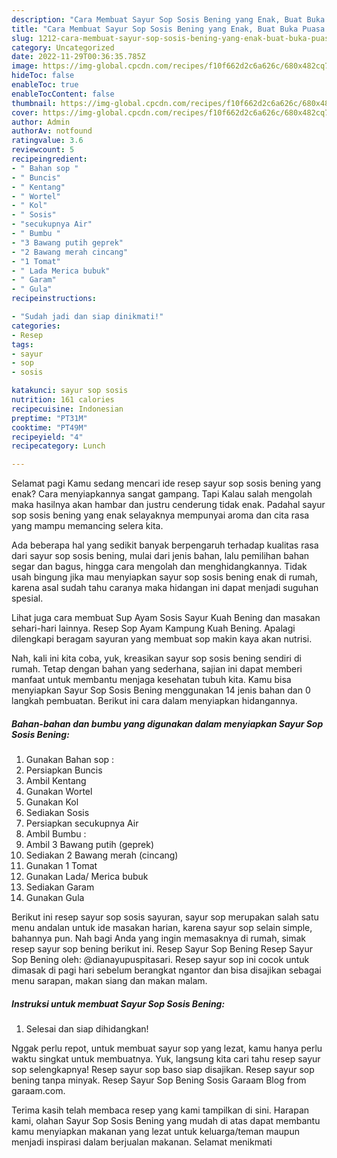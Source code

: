 ```yaml
---
description: "Cara Membuat Sayur Sop Sosis Bening yang Enak, Buat Buka Puasa Lezat Sekali"
title: "Cara Membuat Sayur Sop Sosis Bening yang Enak, Buat Buka Puasa Lezat Sekali"
slug: 1212-cara-membuat-sayur-sop-sosis-bening-yang-enak-buat-buka-puasa-lezat-sekali
category: Uncategorized
date: 2022-11-29T00:36:35.785Z
image: https://img-global.cpcdn.com/recipes/f10f662d2c6a626c/680x482cq70/sayur-sop-sosis-bening-foto-resep-utama.jpg
hideToc: false
enableToc: true
enableTocContent: false
thumbnail: https://img-global.cpcdn.com/recipes/f10f662d2c6a626c/680x482cq70/sayur-sop-sosis-bening-foto-resep-utama.jpg
cover: https://img-global.cpcdn.com/recipes/f10f662d2c6a626c/680x482cq70/sayur-sop-sosis-bening-foto-resep-utama.jpg
author: Admin
authorAv: notfound
ratingvalue: 3.6
reviewcount: 5
recipeingredient:
- " Bahan sop "
- " Buncis"
- " Kentang"
- " Wortel"
- " Kol"
- " Sosis"
- "secukupnya Air"
- " Bumbu "
- "3 Bawang putih geprek"
- "2 Bawang merah cincang"
- "1 Tomat"
- " Lada Merica bubuk"
- " Garam"
- " Gula"
recipeinstructions:

- "Sudah jadi dan siap dinikmati!"
categories:
- Resep
tags:
- sayur
- sop
- sosis

katakunci: sayur sop sosis 
nutrition: 161 calories
recipecuisine: Indonesian
preptime: "PT31M"
cooktime: "PT49M"
recipeyield: "4"
recipecategory: Lunch

---
```



Selamat pagi Kamu sedang mencari ide resep sayur sop sosis bening yang enak? Cara menyiapkannya sangat gampang. Tapi Kalau salah mengolah maka hasilnya akan hambar dan justru cenderung tidak enak. Padahal sayur sop sosis bening yang enak selayaknya mempunyai aroma dan cita rasa yang mampu memancing selera kita.


Ada beberapa hal yang sedikit banyak berpengaruh terhadap kualitas rasa dari sayur sop sosis bening, mulai dari jenis bahan, lalu pemilihan bahan segar dan bagus, hingga cara mengolah dan menghidangkannya. Tidak usah bingung jika mau menyiapkan sayur sop sosis bening enak di rumah, karena asal sudah tahu caranya maka hidangan ini dapat menjadi suguhan spesial.

Lihat juga cara membuat Sup Ayam Sosis Sayur Kuah Bening dan masakan sehari-hari lainnya. Resep Sop Ayam Kampung Kuah Bening. Apalagi dilengkapi beragam sayuran yang membuat sop makin kaya akan nutrisi.


Nah, kali ini kita coba, yuk, kreasikan sayur sop sosis bening sendiri di rumah. Tetap dengan bahan yang sederhana, sajian ini dapat memberi manfaat untuk membantu menjaga kesehatan tubuh kita. Kamu bisa menyiapkan Sayur Sop Sosis Bening menggunakan 14 jenis bahan dan 0 langkah pembuatan. Berikut ini cara dalam menyiapkan hidangannya.

<!--inarticleads1-->

##### Bahan-bahan dan bumbu yang digunakan dalam menyiapkan Sayur Sop Sosis Bening:

1. Gunakan  Bahan sop :
1. Persiapkan  Buncis
1. Ambil  Kentang
1. Gunakan  Wortel
1. Gunakan  Kol
1. Sediakan  Sosis
1. Persiapkan secukupnya Air
1. Ambil  Bumbu :
1. Ambil 3 Bawang putih (geprek)
1. Sediakan 2 Bawang merah (cincang)
1. Gunakan 1 Tomat
1. Gunakan  Lada/ Merica bubuk
1. Sediakan  Garam
1. Gunakan  Gula


Berikut ini resep sayur sop sosis sayuran, sayur sop merupakan salah satu menu andalan untuk ide masakan harian, karena sayur sop selain simple, bahannya pun. Nah bagi Anda yang ingin memasaknya di rumah, simak resep sayur sop bening berikut ini. Resep Sayur Sop Bening Resep Sayur Sop Bening oleh: @dianayupuspitasari. Resep sayur sop ini cocok untuk dimasak di pagi hari sebelum berangkat ngantor dan bisa disajikan sebagai menu sarapan, makan siang dan makan malam. 

<!--inarticleads2-->

##### Instruksi untuk membuat Sayur Sop Sosis Bening:


1. Selesai dan siap dihidangkan!

Nggak perlu repot, untuk membuat sayur sop yang lezat, kamu hanya perlu waktu singkat untuk membuatnya. Yuk, langsung kita cari tahu resep sayur sop selengkapnya! Resep sayur sop baso siap disajikan. Resep sayur sop bening tanpa minyak. Resep Sayur Sop Bening Sosis Garaam Blog from garaam.com. 

Terima kasih telah membaca resep yang kami tampilkan di sini. Harapan kami, olahan Sayur Sop Sosis Bening yang mudah di atas dapat membantu kamu menyiapkan makanan yang lezat untuk keluarga/teman maupun menjadi inspirasi dalam berjualan makanan. Selamat menikmati
